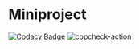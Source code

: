 # Miniproject

[![Codacy Badge](https://api.codacy.com/project/badge/Grade/37a65953846d490e86f2f533d3f669aa)](https://app.codacy.com/gh/99003199/Miniproject?utm_source=github.com&utm_medium=referral&utm_content=99003199/Miniproject&utm_campaign=Badge_Grade)
![cppcheck-action](https://github.com/stepin104348/Miniproject/workflows/cppcheck-action/badge.svg)
